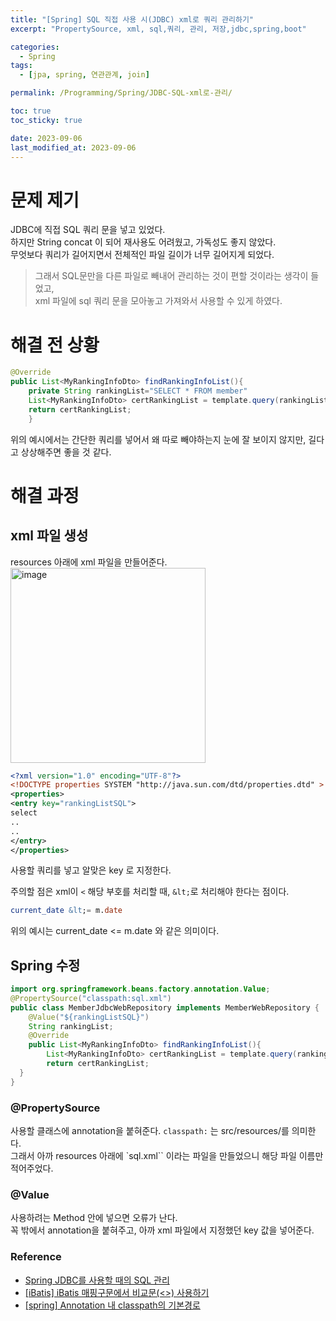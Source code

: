 ```yaml
---
title: "[Spring] SQL 직접 사용 시(JDBC) xml로 쿼리 관리하기"
excerpt: "PropertySource, xml, sql,쿼리, 관리, 저장,jdbc,spring,boot"

categories:
  - Spring
tags:
  - [jpa, spring, 연관관계, join]

permalink: /Programming/Spring/JDBC-SQL-xml로-관리/

toc: true
toc_sticky: true

date: 2023-09-06
last_modified_at: 2023-09-06
---
```

# 문제 제기
JDBC에 직접 SQL 쿼리 문을 넣고 있었다.  
하지만 String concat 이 되어 재사용도 어려웠고, 가독성도 좋지 않았다.  
무엇보다 쿼리가 길어지면서 전체적인 파일 길이가 너무 길어지게 되었다.  

> 그래서 SQL문만을 다른 파일로 빼내어 관리하는 것이 편할 것이라는 생각이 들었고,  
  xml 파일에 sql 쿼리 문을 모아놓고 가져와서 사용할 수 있게 하였다.   

# 해결 전 상황

```java
@Override
public List<MyRankingInfoDto> findRankingInfoList(){
    private String rankingList="SELECT * FROM member"
    List<MyRankingInfoDto> certRankingList = template.query(rankingList, rankingRowMapper());
    return certRankingList;
    }
```
위의 예시에서는 간단한 쿼리를 넣어서 왜 따로 빼야하는지 눈에 잘 보이지 않지만, 길다고 상상해주면 좋을 것 같다.  

# 해결 과정

## xml 파일 생성
resources 아래에 xml 파일을 만들어준다.  
<img width="312" alt="image" src="https://github.com/chae52/Auto-Comment/assets/41178045/75e9ff76-47c7-407c-af61-1f3e3b6517ac">

```xml
<?xml version="1.0" encoding="UTF-8"?>
<!DOCTYPE properties SYSTEM "http://java.sun.com/dtd/properties.dtd" >
<properties>
<entry key="rankingListSQL">
select
..
..
</entry>
</properties>
```
사용할 쿼리를 넣고 알맞은 key 로 지정한다.


주의할 점은 xml이 `<` 해당 부호를 처리할 때, `&lt;`로 처리해야 한다는 점이다.

```sql
current_date &lt;= m.date
```
위의 예시는 current_date <= m.date 와 같은 의미이다. 

## Spring 수정
```Java
import org.springframework.beans.factory.annotation.Value;
@PropertySource("classpath:sql.xml")
public class MemberJdbcWebRepository implements MemberWebRepository {
    @Value("${rankingListSQL}")
    String rankingList;
    @Override
    public List<MyRankingInfoDto> findRankingInfoList(){
        List<MyRankingInfoDto> certRankingList = template.query(rankingList, rankingRowMapper());
        return certRankingList;
  }
}
```
### @PropertySource
사용할 클래스에 annotation을 붙혀준다. `classpath:` 는 src/resources/를 의미한다.  
그래서 아까 resources 아래에 `sql.xml`` 이라는 파일을 만들었으니 해당 파일 이름만 적어주었다.

### @Value 
사용하려는 Method 안에 넣으면 오류가 난다.  
꼭 밖에서 annotation을 붙혀주고, 아까 xml 파일에서 지정했던 key 값을 넣어준다.

### Reference
- [Spring JDBC를 사용할 때의 SQL 관리](https://madplay.github.io/post/sql-management-when-using-spring-jdbc#google_vignette)
- [[iBatis] iBatis 매핑구문에서 비교문(<>) 사용하기](http://theeye.pe.kr/archives/455)
- [[spring] Annotation 내 classpath의 기본경로](https://kkambi.tistory.com/14)